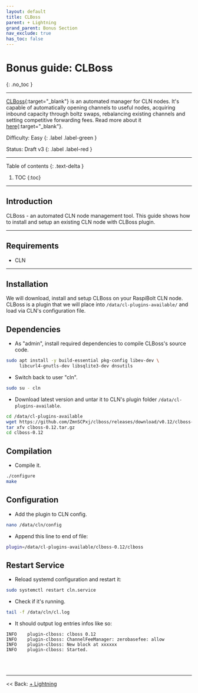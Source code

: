 ```yaml
---
layout: default
title: CLBoss
parent: + Lightning
grand_parent: Bonus Section
nav_exclude: true
has_toc: false
---
```


# Bonus guide: CLBoss
{: .no_toc }

---

[CLBoss](https://github.com/ZmnSCPxj/clboss){:target="_blank"} 
is an automated manager for CLN nodes. It's capable of automatically opening channels to useful nodes, acquiring inbound capacity through boltz swaps, rebalancing existing channels and setting competitive forwarding fees.
Read more about it [here](https://zmnscpxj.github.io/clboss/index.html){:target="_blank"}.

Difficulty: Easy
{: .label .label-green }

Status: Draft v3
{: .label .label-red }

---

Table of contents
{: .text-delta }

1. TOC
{:toc}

---

## Introduction

CLBoss - an automated CLN node management tool. This guide shows how to install and setup an existing CLN node with CLBoss plugin.

---

## Requirements

* CLN

---

## Installation

We will download, install and setup CLBoss on your RaspiBolt CLN node. CLBoss is a plugin that we will place into `/data/cl-plugins-available/` and load via CLN's configuration file.

## Dependencies

* As "admin", install required dependencies to compile CLBoss's source code.

```sh
sudo apt install -y build-essential pkg-config libev-dev \
     libcurl4-gnutls-dev libsqlite3-dev dnsutils
```

* Switch back to user "cln".

```sh
sudo su - cln
```

* Download latest version and untar it to CLN's plugin folder `/data/cl-plugins-available`.

```sh
cd /data/cl-plugins-available
wget https://github.com/ZmnSCPxj/clboss/releases/download/v0.12/clboss-0.12.tar.gz
tar xfv clboss-0.12.tar.gz
cd clboss-0.12
```

## Compilation

* Compile it.
```sh
./configure
make
```

## Configuration

* Add the plugin to CLN config.

```sh
nano /data/cln/config
```

* Append this line to end of file:

```sh
plugin=/data/cl-plugins-available/clboss-0.12/clboss
```

## Restart Service

* Reload systemd configuration and restart it:

```sh
sudo systemctl restart cln.service
```

* Check if it's running.

```sh
tail -f /data/cln/cl.log
```

* It should output log entries infos like so:

```
INFO    plugin-clboss: clboss 0.12
INFO    plugin-clboss: ChannelFeeManager: zerobasefee: allow
INFO    plugin-clboss: New block at xxxxxx
INFO    plugin-clboss: Started.
```

<br /><br />

---

<< Back: [+ Lightning](index.md)
